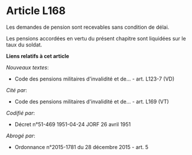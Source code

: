# Article L168

Les demandes de pension sont recevables sans condition de délai.

Les pensions accordées en vertu du présent chapitre sont liquidées sur le taux du soldat.

**Liens relatifs à cet article**

_Nouveaux textes_:

  - Code des pensions militaires d'invalidité et de... - art. L123-7 (VD)

_Cité par_:

  - Code des pensions militaires d'invalidité et de... - art. L169 (VT)

_Codifié par_:

  - Décret n°51-469 1951-04-24 JORF 26 avril 1951

_Abrogé par_:

  - Ordonnance n°2015-1781 du 28 décembre 2015 - art. 5
